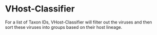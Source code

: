 # VHost-Classifier
For a list of Taxon IDs, VHost-Classifier will filter out the viruses and then sort these viruses into groups based on their host lineage.
